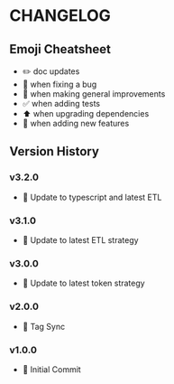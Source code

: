 # CHANGELOG

## Emoji Cheatsheet
- :pencil2: doc updates
- :bug: when fixing a bug
- :rocket: when making general improvements
- :white_check_mark: when adding tests
- :arrow_up: when upgrading dependencies
- :tada: when adding new features

## Version History

### v3.2.0

- :rocket: Update to typescript and latest ETL

### v3.1.0

- :rocket: Update to latest ETL strategy

### v3.0.0

- :rocket: Update to latest token strategy

### v2.0.0

- :rocket: Tag Sync

### v1.0.0

- :tada: Initial Commit

